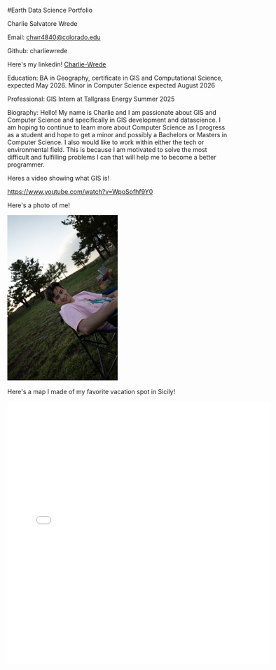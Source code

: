 #Earth Data Science Portfolio

Charlie Salvatore Wrede

Email: chwr4840@colorado.edu

Github: charliewrede

Here's my linkedin!
<a 
  href="https://www.linkedin.com/in/charlie-wrede-8b65ab231"
  target="_blank">
  Charlie-Wrede
</a> 

Education: BA in Geography, certificate in GIS and Computational Science, expected May 2026. Minor in Computer Science expected August 2026

Professional: GIS Intern at Tallgrass Energy Summer 2025

Biography: Hello! My name is Charlie and I am passionate about GIS and Computer Science and specifically in GIS development and datascience. I am hoping to continue to learn more about Computer Science as I progress as a student and hope to get a minor and possibly a Bachelors or Masters in Computer Science. I also would like to work within either the tech or environmental field. This is because I am motivated to solve the most difficult and fulfilling problems I can that will help me to become a better programmer.

Heres a video showing what GIS is!

<a href="https://www.youtube.com/watch?v=WpoSofhf9Y0" target="_blank">https://www.youtube.com/watch?v=WpoSofhf9Y0</a>

Here's a photo of me!

<img 
  src="IMG_5462.JPG" 
  alt="Camping!" 
  width="50%">

Here's a map I made of my favorite vacation spot in Sicily!

<embed type="text/html" src="Brucoli.html" width="600" height="600">
